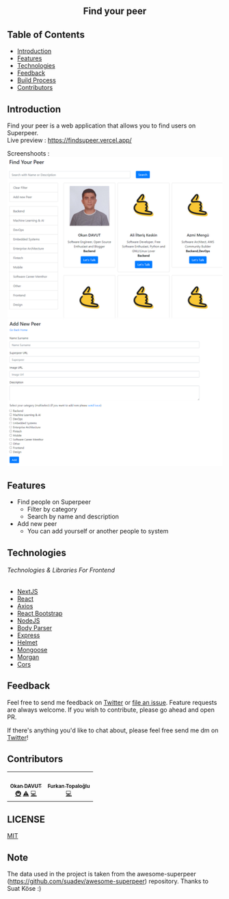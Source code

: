 <h2 align="center"> Find your peer </h2> 

## Table of Contents

- [Introduction](#introduction)
- [Features](#features)
- [Technologies](#technologies)
- [Feedback](#feedback)
- [Build Process](#build-process)
- [Contributors](#contributors)


## Introduction

Find your peer is  a web application that allows you to find users on Superpeer. <br>
Live preview : https://findsupeer.vercel.app/

Screenshoots : 
![PeerList](/peerlist_page.png) <br>
![AddPeer](/add_peer_page.png)

## Features

- Find people on Superpeer 
    - Filter by category
    - Search by name and description
- Add new peer
    - You can add yourself or another people to system

## Technologies

###### *Technologies & Libraries For Frontend*

- [NextJS](https://nextjs.org/)
- [React](https://en.reactjs.org/)
- [Axios](https://github.com/axios/axios)
- [React Bootstrap](https://react-bootstrap.github.io/)
- [NodeJS](https://nodejs.org/en/)
- [Body Parser](https://www.npmjs.com/package/body-parser)
- [Express](https://www.npmjs.com/package/express)
- [Helmet](https://www.npmjs.com/package/helmet)
- [Mongoose](https://www.npmjs.com/package/mongoose)
- [Morgan](https://www.npmjs.com/package/morgan)
- [Cors](https://www.npmjs.com/package/cors)


## Feedback

Feel free to send me feedback on [Twitter](https://twitter.com/okandavutcom) or [file an issue](https://github.com/okandavut/find-superpeer/issues/new). Feature requests are always welcome. If you wish to contribute, please go ahead and open PR.

If there's anything you'd like to chat about, please feel free send me dm on [Twitter](https://twitter.com/okandavutcom)!

## Contributors


<!-- markdownlint-enable -->
<!-- prettier-ignore-end -->
<!-- ALL-CONTRIBUTORS-LIST:END -->

<!-- ALL-CONTRIBUTORS-LIST:START - Do not remove or modify this section -->
<!-- prettier-ignore-start -->
<!-- markdownlint-disable -->
<table>
  <tr>
    <td align="center"><a href="https://medium.com/@okandavut"><img src="https://avatars3.githubusercontent.com/u/10600157?v=4" width="100px;" alt=""/><br /><sub><b>Okan DAVUT</b></sub></a><br /><a href="#infra-okandavut" title="Infrastructure (Hosting, Build-Tools, etc)">🚇</a> <a href="https://github.com/okandavut/find-superpeer/commits?author=okandavut" title="Tests">⚠️</a> <a href="https://github.com/okandavut/find-superpeer/commits?author=okandavut" title="Code">💻</a></td>
      <td align="center"><a href="http://furkan.work/"><img src="https://avatars0.githubusercontent.com/u/23284813?s=460&u=6b583d663061824cd2f75543e2b47f8b8aaa9185&v=4" width="100px;" alt=""/><br /><sub><b>Furkan Topaloğlu</b></sub></a><br /><a href="https://github.com/okandavut/find-superpeer/commits?author=frkntplglu" title="Code">💻</a></td>
  </tr>
</table>

<!-- markdownlint-enable -->
<!-- prettier-ignore-end -->
<!-- ALL-CONTRIBUTORS-LIST:END -->

## LICENSE
[MIT](LICENSE)






## Note
The data used in the project is taken from the awesome-superpeer (https://github.com/suadev/awesome-superpeer) repository. Thanks to Suat Köse :)
